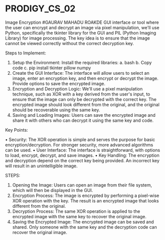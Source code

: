 # PRODIGY_CS_02
Image Encryption 
#GAURAV MAHADU ROAKDE 
GUI interface or tool where the user can encrypt and decrypt an image via pixel manipulation, we'll use Python, specifically the tkinter library for the GUI and PIL (Python Imaging Library) for image processing. The key idea is to ensure that the image cannot be viewed correctly without the correct decryption key.

Steps to Implement:
1.	Setup the Environment:
	Install the required libraries:
		a. bash
		b. Copy code
		c. pip install tkinter pillow numpy
2.	Create the GUI Interface:
		The interface will allow users to select an image, enter an encryption key, and then encrypt or decrypt the image.
		Provide options to save the encrypted image.
3.	Encryption and Decryption Logic:
		We'll use a pixel manipulation technique, such as XOR with a key derived from the user's input, to ensure that the image can only be decrypted with the correct key.
		The encrypted image should look different from the original, and the original should be recoverable using the same key.
4.	Saving and Loading Images:
		Users can save the encrypted image and share it with others who can decrypt it using the same key and code.


Key Points:

•	Security: The XOR operation is simple and serves the purpose for basic encryption/decryption. For stronger security, more advanced algorithms can be used.
•	User Interface: The interface is straightforward, with options to load, encrypt, decrypt, and save images.
•	Key Handling: The encryption and decryption depend on the correct key being provided. An incorrect key will result in an unintelligible image.



STEPS:


1.	Opening the Image: Users can open an image from their file system, which will then be displayed in the GUI.
2.	Encryption Process: The image is encrypted by performing a pixel-wise XOR operation with the key. The result is an encrypted image that looks different from the original.
3.	Decryption Process: The same XOR operation is applied to the encrypted image with the same key to recover the original image.
4.	Saving the Encrypted Image: The encrypted image can be saved and shared. Only someone with the same key and the decryption code can recover the original image.
